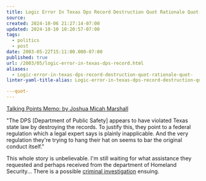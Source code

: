 ```yaml
---
title: Logic Error In Texas Dps Record Destruction Quot Rationale Quot-
source: 
created: 2024-10-06 21:27:14-07:00
updated: 2024-10-10 10:20:57-07:00
tags:
  - politics
  - post
date: 2003-05-22T15:11:00.000-07:00
published: true
url: /2003/05/logic-error-in-texas-dps-record.html
aliases:
  - Logic-error-in-texas-dps-record-destruction-quot-rationale-quot-
linter-yaml-title-alias: Logic-error-in-texas-dps-record-destruction-quot-rationale-quot-

---quot-
---
```



[Talking Points Memo: by Joshua Micah Marshall](https://talkingpointsmemo.com/ "Talking Points Memo: by Joshua Micah Marshall")  
  
"The DPS \[Department of Public Safety\] appears to have violated Texas state law by destroying the records. To justify this, they point to a federal regulation which a legal expert says is plainly inapplicable. And the very regulation they're trying to hang their hat on seems to bar the original conduct itself."  
  
This whole story is unbelievable. I'm still waiting for what assistance they requested and perhaps received from the department of Homeland Security... There is a possible [criminal investigation](https://www.chron.com/cs/CDA/ssistory.mpl/topstory/1921044) ensuing.